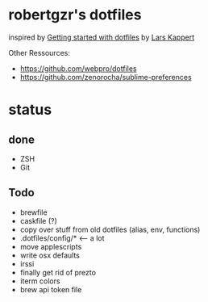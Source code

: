 robertgzr's dotfiles
====================

inspired by [Getting started with dotfiles](https://medium.com/@webprolific/getting-started-with-dotfiles-43c3602fd789) by [Lars Kappert](https://twitter.com/webprolific)

Other Ressources:
* https://github.com/webpro/dotfiles
* https://github.com/zenorocha/sublime-preferences


status
======

## done
* ZSH
* Git

## Todo
* brewfile
* caskfile (?)
* copy over stuff from old dotfiles (alias, env, functions)
* .dotfiles/config/* <-- a lot
* move applescripts
* write osx defaults
* irssi
* finally get rid of prezto
* iterm colors
* brew api token file